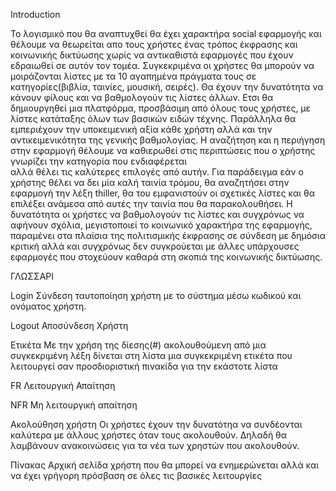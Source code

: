 
Introduction


Το λογισμικό που θα αναπτυχθεί θα έχει χαρακτήρα social εφαρμογής και θέλουμε να θεωρείται απο τους χρήστες 
ένας τρόπος έκφρασης και κοινωνικής δικτύωσης χωρίς να αντικαθιστά εφαρμογές που έχουν εδραιωθεί σε αυτόν τον τομέα.
Συγκεκριμένα οι χρήστες θα μπορούν να μοιράζονται λίστες με τα 10 αγαπημένα πράγματα τους σε κατηγορίες(βιβλία, ταινίες, μουσική, σειρές).
Θα έχουν την δυνατότητα να κάνουν φίλους και να βαθμολογούν τις λίστες άλλων. Ετσι θα δημιουργηθεί μια πλατφόρμα, προσβάσιμη από όλους
τους χρήστες, με λίστες κατάταξης όλων των βασικών ειδών τέχνης. Παράλληλα θα εμπεριέχουν την  υποκειμενική αξία κάθε χρήστη αλλά και
την αντικειμενικότητα της γενικής βαθμολογίας.
Η αναζήτηση και η περιήγηση στην εφαρμογή θέλουμε να καθιερωθεί στις περιπτώσεις που ο χρήστης γνωρίζει την κατηγορία που ενδιαφέρεται  
αλλά θέλει τις καλύτερες επιλογές από αυτήν. Για παράδειγμα εάν ο χρήστης θέλει να δει μία καλή ταινία τρόμου, θα αναζητήσει στην εφαρμογή
την λέξη thiller, θα του εμφανιστούν οι σχετικές λίστες και θα επιλέξει ανάμεσα από αυτές την ταινία που θα παρακολουθήσει.
Η δυνατότητα οι χρήστες να  βαθμολογούν τις λίστες και συγχρόνως να αφήνουν σχόλια, μεγιστοποιεί το κοινωνικό χαρακτήρα της εφαρμογής,
παραμένει στα πλαίσια της πολιτισμικής έκφρασης σε σύνδεση με δημόσια κριτική αλλά και συγχρόνως δεν συγκρούεται με άλλες υπάρχουσες
εφαρμογές που στοχεύουν καθαρά στη σκοπιά της κοινωνικής δικτύωσης.


ΓΛΩΣΣΑΡΙ

Login 
Σύνδεση ταυτοποίηση χρήστη με το σύστημα μέσω κωδικού και ονόματος χρήστη.

Logout
Αποσύνδεση Χρήστη

Ετικέτα
Με την χρήση της δίεσης(#) ακολουθούμενη από μια συγκεκριμένη λέξη δίνεται στη λίστα μια συγκεκριμένη ετικέτα που λειτουργεί σαν 
προσδιοριστική πινακίδα για την εκάστοτε λίστα 

FR
Λειτουργική Απαίτηση 

NFR
Μη λειτουργική απαίτηση 

Ακολούθηση χρήστη
Οι χρήστες έχουν την δυνατότηα να συνδέονται καλύτερα με άλλους χρήστες όταν τους ακολουθούν. Δηλαδή θα λαμβάνουν ανακοινώσεις για 
τα νέα των χρηστών που ακολουθούν.

Πίνακας
Αρχική σελίδα χρήστη που θα μπορεί να ενημερώνεται αλλά και να έχει γρήγορη πρόσβαση σε όλες τις  βασικές λειτουργίες 










